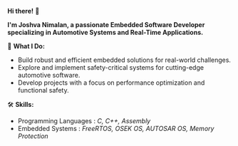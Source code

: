 **Hi there!** 👋

**I'm Joshva Nimalan, a passionate Embedded Software Developer specializing in Automotive Systems and Real-Time Applications.**

🚀 **What I Do:**
 - Build robust and efficient embedded solutions for real-world challenges.
 - Explore and implement safety-critical systems for cutting-edge automotive software.
 - Develop projects with a focus on performance optimization and functional safety.

🛠️ **Skills:**
 - Programming Languages :
    _C, C++, Assembly_
 - Embedded Systems :
    _FreeRTOS, OSEK OS, AUTOSAR OS, Memory Protection_
  
